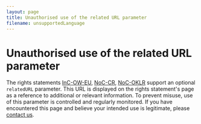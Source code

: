 ```yaml
---
layout: page
title: Unauthorised use of the related URL parameter
filename: unsupportedLanguage
---
```


# Unauthorised use of the related URL parameter

<div class="box">

 The rights statements [InC-OW-EU](https://rightsstatements.org/vocab/InC-OW-EU/1.0/), [NoC-CR](https://rightsstatements.org/vocab/NoC-CR/1.0/), [NoC-OKLR](https://rightsstatements.org/vocab/NoC-OKLR/1.0/) support an optional <code>relatedURL</code> parameter. This URL is displayed on the rights statement's page as a reference to additional or relevant information. To prevent misuse, use of this parameter is controlled and regularly monitored. If you have encountered this page and believe your intended use is legitimate, please [contact us](https://rightsstatements.org/en/get_involved.html).

</div>
